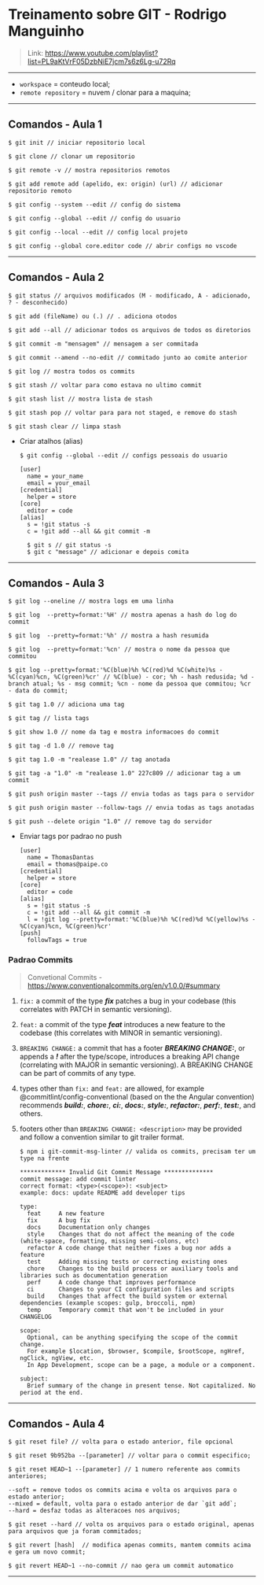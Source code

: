 # Treinamento sobre GIT - Rodrigo Manguinho

> Link: https://www.youtube.com/playlist?list=PL9aKtVrF05DzbNiE7jcm7s6z6Lg-u72Rq

---

- `workspace` = conteudo local;
- `remote repository` = nuvem / clonar para a maquina;

---

## Comandos - Aula 1

    $ git init // iniciar repositorio local

    $ git clone // clonar um repositorio

    $ git remote -v // mostra repositorios remotos

    $ git add remote add (apelido, ex: origin) (url) // adicionar repositorio remoto

    $ git config --system --edit // config do sistema

    $ git config --global --edit // config do usuario

    $ git config --local --edit // config local projeto

    $ git config --global core.editor code // abrir configs no vscode

---

## Comandos - Aula 2

    $ git status // arquivos modificados (M - modificado, A - adicionado, ? - desconhecido)

    $ git add (fileName) ou (.) // . adiciona otodos

    $ git add --all // adicionar todos os arquivos de todos os diretorios

    $ git commit -m "mensagem" // mensagem a ser commitada

    $ git commit --amend --no-edit // commitado junto ao comite anterior

    $ git log // mostra todos os commits

    $ git stash // voltar para como estava no ultimo commit

    $ git stash list // mostra lista de stash

    $ git stash pop // voltar para para not staged, e remove do stash

    $ git stash clear // limpa stash

- Criar atalhos (alias)

      $ git config --global --edit // configs pessoais do usuario

      [user]
        name = your_name
        email = your_email
      [credential]
        helper = store
      [core]
        editor = code
      [alias]
        s = !git status -s
        c = !git add --all && git commit -m

        $ git s // git status -s
        $ git c "message" // adicionar e depois comita

---

## Comandos - Aula 3

    $ git log --oneline // mostra logs em uma linha

    $ git log  --pretty=format:'%H' // mostra apenas a hash do log do commit

    $ git log  --pretty=format:'%h' // mostra a hash resumida

    $ git log  --pretty=format:'%cn' // mostra o nome da pessoa que commitou

    $ git log --pretty=format:'%C(blue)%h %C(red)%d %C(white)%s - %C(cyan)%cn, %C(green)%cr' // %C(blue) - cor; %h - hash redusida; %d - branch atual; %s - msg commit; %cn - nome da pessoa que commitou; %cr - data do commit;

    $ git tag 1.0 // adiciona uma tag

    $ git tag // lista tags

    $ git show 1.0 // nome da tag e mostra informacoes do commit

    $ git tag -d 1.0 // remove tag

    $ git tag 1.0 -m "realease 1.0" // tag anotada

    $ git tag -a "1.0" -m "realease 1.0" 227c809 // adicionar tag a um commit

    $ git push origin master --tags // envia todas as tags para o servidor

    $ git push origin master --follow-tags // envia todas as tags anotadas

    $ git push --delete origin "1.0" // remove tag do servidor

- Enviar tags por padrao no push

      [user]
        name = ThomasDantas
        email = thomas@paipe.co
      [credential]
        helper = store
      [core]
        editor = code
      [alias]
        s = !git status -s
        c = !git add --all && git commit -m
        l = !git log --pretty=format:'%C(blue)%h %C(red)%d %C(yellow)%s - %C(cyan)%cn, %C(green)%cr'
      [push]
        followTags = true

### Padrao Commits

> Convetional Commits - https://www.conventionalcommits.org/en/v1.0.0/#summary

1.  `fix:` a commit of the type **_fix_** patches a bug in your codebase (this correlates with PATCH in semantic versioning).

2.  `feat:` a commit of the type **_feat_** introduces a new feature to the codebase (this correlates with MINOR in semantic versioning).

3.  `BREAKING CHANGE:` a commit that has a footer **_BREAKING CHANGE:_**, or appends a **_!_** after the type/scope, introduces a breaking API change (correlating with MAJOR in semantic versioning). A BREAKING CHANGE can be part of commits of any type.

4.  types other than `fix:` and `feat:` are allowed, for example @commitlint/config-conventional (based on the the Angular convention) recommends **_build:_**, **_chore:_**, **_ci:_**, **_docs:_**, **_style:_**, **_refactor:_**, **_perf:_**, **_test:_**, and others.

5.  footers other than `BREAKING CHANGE: <description>` may be provided and follow a convention similar to git trailer format.

        $ npm i git-commit-msg-linter // valida os commits, precisam ter um type na frente

        ************* Invalid Git Commit Message **************
        commit message: add commit linter
        correct format: <type>(<scope>): <subject>
        example: docs: update README add developer tips

        type:
          feat     A new feature
          fix      A bug fix
          docs     Documentation only changes
          style    Changes that do not affect the meaning of the code (white-space, formatting, missing semi-colons, etc)
          refactor A code change that neither fixes a bug nor adds a feature
          test     Adding missing tests or correcting existing ones
          chore    Changes to the build process or auxiliary tools and libraries such as documentation generation
          perf     A code change that improves performance
          ci       Changes to your CI configuration files and scripts
          build    Changes that affect the build system or external dependencies (example scopes: gulp, broccoli, npm)
          temp     Temporary commit that won't be included in your CHANGELOG

        scope:
          Optional, can be anything specifying the scope of the commit change.
          For example $location, $browser, $compile, $rootScope, ngHref, ngClick, ngView, etc.
          In App Development, scope can be a page, a module or a component.

        subject:
          Brief summary of the change in present tense. Not capitalized. No period at the end.

---

## Comandos - Aula 4

    $ git reset file? // volta para o estado anterior, file opcional

    $ git reset 9b952ba --[parameter] // voltar para o commit especifico;

    $ git reset HEAD~1 --[parameter] // 1 numero referente aos commits anteriores;

    --soft = remove todos os commits acima e volta os arquivos para o estado anterior;
    --mixed = default, volta para o estado anterior de dar `git add`;
    --hard = desfaz todas as alteracoes nos arquivos;

    $ git reset --hard // volta os arquivos para o estado original, apenas para arquivos que ja foram commitados;

    $ git revert [hash]  // modifica apenas commits, mantem commits acima e gera um novo commit;

    $ git revert HEAD~1 --no-commit // nao gera um commit automatico

---
